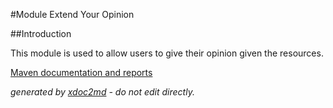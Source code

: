 
#Module Extend Your Opinion

##Introduction

This module is used to allow users to give their opinion given the resources.


[Maven documentation and reports](http://dev.lutece.paris.fr/plugins/module-extend-feedback/)



 *generated by [xdoc2md](https://github.com/lutece-platform/tools-maven-xdoc2md-plugin) - do not edit directly.*